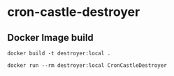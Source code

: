 # cron-castle-destroyer

## Docker Image build

```shell
docker build -t destroyer:local .
```

```shell
docker run --rm destroyer:local CronCastleDestroyer
```